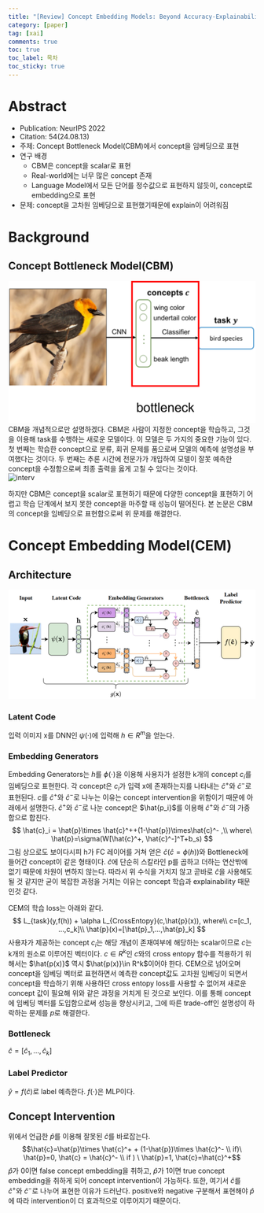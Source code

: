 ```yaml
---
title: "[Review] Concept Embedding Models: Beyond Accuracy-Explainability Trade-off"
category: [paper]
tag: [xai]
comments: true
toc: true
toc_label: 목차
toc_sticky: true
---
```

# Abstract
* Publication: NeurIPS 2022
* Citation: 54(24.08.13)
* 주제: Concept Bottleneck Model(CBM)에서 concept을 임베딩으로 표현
* 연구 배경
    - CBM은 concept을 scalar로 표현
    - Real-world에는 너무 많은 concept 존재
    - Language Model에서 모든 단어를 정수값으로 표현하지 않듯이, concept로 embedding으로 표현
* 문제: concept을 고차원 임베딩으로 표현했기때문에 explain이 어려워짐

# Background
## Concept Bottleneck Model(CBM)
![CBM](/assets/CEM/CBM.png)   
CBM을 개념적으로만 설명하겠다. CBM은 사람이 지정한 concept을 학습하고, 그것을 이용해 task를 수행하는 새로운 모델이다.
이 모델은 두 가지의 중요한 기능이 있다. 첫 번째는 학습한 concept으로 분류, 회귀 문제를 품으로써 모델의 예측에 설명성을 부여했다는 것이다.
두 번째는 추론 시간에 전문가가 개입하여 모델이 잘못 예측한 concept을 수정함으로써 최종 출력을 옳게 고칠 수 있다는 것이다.   
![interv](/assets/CEM/intervetion.png)

하지만 CBM은 concept을 scalar로 표현하기 때문에 다양한 concept을 표현하기 어렵고 학습 단계에서 보지 못한 concept을 마주할 때 성능이 떨어진다.
본 논문은 CBM의 concept을 임베딩으로 표현함으로써 위 문제를 해결한다.

# Concept Embedding Model(CEM)
## Architecture
![arch](/assets/CEM/CEM.png)   
### Latent Code
입력 이미지 x를 DNN인 $\psi(\cdot)$에 입력해 $h\in R^m$을 얻는다.
### Embedding Generators
Embedding Generators는 $h$를 $\phi(\cdot)$을 이용해 사용자가 설정한 k개의 concept $c_i$를 임베딩으로 표현한다. 각 concept은 $c_i$가 입력 x에 존재하는지를 나타내는 $\hat{c}^+$와 $\hat{c}^-$로 표현된다. $c$를 $\hat{c}^+$와 $\hat{c}^-$로 나누는 이유는 concept intervention을 위함이기 때문에 아래에서 설명한다.
$\hat{c}^+$와 $\hat{c}^-$로 나눈 concept은 $\hat{p_i}$를 이용해 $\hat{c}^+$와 $\hat{c}^-$의 가중합으로 합친다.
$$
\hat{c}_i = \hat{p}\times \hat{c}^++(1-\hat{p})\times\hat{c}^- ,\\
where\ \hat{p}=\sigma(W[\hat{c}^+, \hat{c}^-]^T+b_s)
$$
그림 상으로도 보이다시피 h가 FC 레이어를 거쳐 얻은 $\hat{c}(\hat{c}=\phi(h))$와 Bottleneck에 들어간 concept이 같은 형태이다.
$\hat{c}$에 단순히 스칼라인 p를 곱하고 더하는 연산밖에 없기 때문에 차원이 변하지 않는다. 따라서 위 수식을 거치지 않고 곧바로 $\hat{c}$을 사용해도 될 것 같지만 굳이 복잡한 과정을 거치는 이유는 concept 학습과 explainability 때문인것 같다.

CEM의 학습 loss는 아래와 같다.
$$
L_{task}(y,f(h)) + \alpha L_{CrossEntopy}(c,\hat{p}(x)), where\\
c=[c_1, ...,c_k]\\
\hat{p}(x)=[\hat{p}_1,...,\hat{p}_k]
$$
사용자가 제공하는 concept $c_i$는 해당 개념이 존재여부에 해당하는 scalar이므로 $c$는 k개의 원소로 이루어진 벡터이다. $c\in R^k$인 $c$와의 cross entopy 함수를 적용하기 위해서는 $\hat{p(x)}$ 역시 $\hat{p(x)}\in R^k$이어야 한다. CEM으로 넘어오며 concept을 임베딩 벡터로 표현하면서 예측한 concept값도 고차원 임베딩이 되면서 concept을 학습하기 위해 사용하던 cross entopy loss를 사용할 수 없어져 새로운 concept 값이 필요해 위와 같은 과정을 거치게 된 것으로 보인다. 이를 통해 concept에 임베딩 벡터를 도입함으로써 성능을 향상시키고, 그에 따른 trade-off인 설명성이 하락하는 문제를 $p$로 해결한다.

### Bottleneck
$\hat{c} = [\hat{c}_1,...,\hat{c}_k]$

### Label Predictor
$\hat{y}=f(\hat{c})$로 label 예측한다. $f(\cdot)$은 MLP이다.

## Concept Intervention
위에서 언급한 $\hat{p}$를 이용해 잘못된 $\hat{c}$를 바로잡는다. $$\hat{c}=\hat{p}\times \hat{c}^+ + (1-\hat{p})\times \hat{c}^-
\\ if)\ \hat{p}=0, \hat{c} = \hat{c}^- \\
if ) \ \hat{p}=1, \hat{c}=\hat{c}^+$$
$\hat{p}$가 0이면 false concept embedding을 취하고, $\hat{p}$가 1이면 true concept embedding을 취하게 되어 concept intervention이 가능하다. 또한, 여기서 $\hat{c}$를 $\hat{c}^+$와 $\hat{c}^-$로 나누어 표현한 이유가 드러난다. positive와 negative 구분해서 표현해야 $\hat{p}$에 따라 intervention이 더 효과적으로 이루어지기 때문이다.